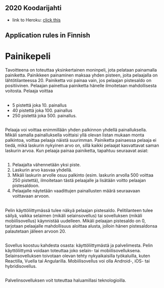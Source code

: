 ## 2020 Koodarijahti

- link to Heroku: [click this](https://agile-tundra-77439.herokuapp.com/)

## Application rules in Finnish

# Painikepeli

Tavoitteena on toteuttaa yksinkertainen moninpeli, jota pelataan painamalla painiketta.
Painikkeen painaminen maksaa yhden pisteen, joita pelaajalla on lähtötilanteessa 20.
Painiketta voi painaa vain, jos pelaajan pistesaldo on positiivinen. Pelaajan painettua
painiketta hänelle ilmoitetaan mahdollisesta voitosta.
Pelaaja voittaa

##

- 5 pistettä joka 10. painallus
- 40 pistettä joka 100. painallus
- 250 pistettä joka 500. painallus.

##

Pelaaja voi voittaa enimmillään yhden palkinnon yhdellä painalluksella. Mikäli samalla
painalluksella voittaisi yllä olevan listan mukaan monta palkintoa, voittaa pelaaja näistä
suurimman. Painiketta painaessa pelaaja ei tiedä, mikä laskurin nykyinen arvo on, sillä kaikki
pelaajat kasvattavat saman laskurin arvoa.
Kun pelaaja painaa painiketta, tapahtuu seuraavat asiat:

##

1. Pelaajalta vähennetään yksi piste.
2. Laskurin arvo kasvaa yhdellä.
3. Mikäli laskurin arvolle osuu palkinto (esim. laskurin arvolla 500 voittaa 250 pistettä),
   ilmoitetaan tästä pelaajalle ja lisätään voitto pelaajan pistesaldoon.
4. Pelaajalle näytetään vaadittujen painallusten määrä seuraavaan voittavaan arvoon.

##

Pelin käyttöliittymässä tulee näkyä pelaajan pistesaldo. Pelitilanteen tulee säilyä, vaikka
selaimen (mikäli selainsovellus) tai sovelluksen (mikäli mobiilisovellus) käynnistää uudelleen.
Mikäli pelaajan pistesaldo on 0, tarjotaan pelaajalle mahdollisuus aloittaa alusta, jolloin
hänen pistesaldonsa palautetaan jälleen arvoon 20.

##

Sovellus koostuu kahdesta osasta: käyttöliittymästä ja palvelimesta.
Pelin käyttöliittymä voidaan toteuttaa joko selain- tai mobiilisovelluksena. Selainsovelluksen
toivotaan olevan tehty nykyaikaisilla työkaluilla, kuten Reactilla, Vuella tai Angularilla.
Mobiilisovellus voi olla Android-, iOS- tai hybridisovellus.

##

Palvelinsovelluksen voit toteuttaa haluamillasi teknologioilla.
